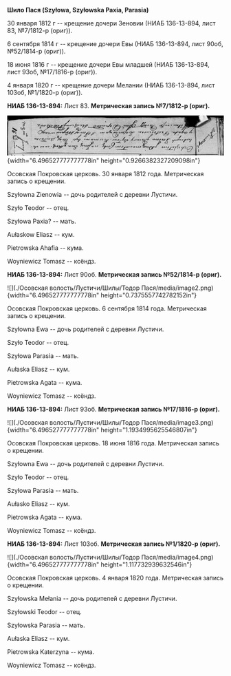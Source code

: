 **Шило Пася (Szyłowa, Szyłowska Paxia, Parasia)**

30 января 1812 г -- крещение дочери Зеновии (НИАБ 136-13-894, лист 83,
№7/1812-р (ориг)).

6 сентября 1814 г -- крещение дочери Евы (НИАБ 136-13-894, лист 90об,
№52/1814-р (ориг)).

18 июня 1816 г -- крещение дочери Евы младшей (НИАБ 136-13-894, лист
93об, №17/1816-р (ориг)).

4 января 1820 г -- крещение дочери Мелании (НИАБ 136-13-894, лист 103об,
№1/1820-р (ориг)).

**НИАБ 136-13-894:** Лист 83. **Метрическая запись №7/1812-р (ориг).**

![](./media/b38f51b8a15ad8a4bbd41423723b4a5f66cbcae5.png){width="6.496527777777778in"
height="0.9266382327209098in"}

Осовская Покровская церковь. 30 января 1812 года. Метрическая запись о
крещении.

Szyłowna Zienowia -- дочь родителей с деревни Лустичи.

Szyło Teodor -- отец.

Szyłowa Paxia? -- мать.

Aułaskow Eliasz -- кум.

Pietrowska Ahafia -- кума.

Woyniewicz Tomasz -- ксёндз.

**НИАБ 136-13-894:** Лист 90об. **Метрическая запись №52/1814-р
(ориг).**

![](./Осовская волость/Лустичи/Шилы/Тодор Пася/media/image2.png){width="6.496527777777778in"
height="0.7375557742782152in"}

Осовская Покровская церковь. 6 сентября 1814 года. Метрическая запись о
крещении.

Szyłowna Ewa -- дочь родителей с деревни Лустичи.

Szyło Teodor -- отец.

Szyłowa Parasia -- мать.

Aułaska Eliasz -- кум.

Pietrowska Agata -- кума.

Woyniewicz Tomasz -- ксёндз.

**НИАБ 136-13-894:** Лист 93об. **Метрическая запись №17/1816-р
(ориг).**

![](./Осовская волость/Лустичи/Шилы/Тодор Пася/media/image3.png){width="6.496527777777778in"
height="1.1934995625546807in"}

Осовская Покровская церковь. 18 июня 1816 года. Метрическая запись о
крещении.

Szyłowna Ewa -- дочь родителей с деревни Лустичи.

Szyło Teodor -- отец.

Szyłowa Parasia -- мать.

Aułasko Eliasz -- кум.

Pietrowska Agata -- кума.

Woyniewicz Tomasz -- ксёндз.

**НИАБ 136-13-894:** Лист 103об. **Метрическая запись №1/1820-р
(ориг).**

![](./Осовская волость/Лустичи/Шилы/Тодор Пася/media/image4.png){width="6.496527777777778in"
height="1.117732939632546in"}

Осовская Покровская церковь. 4 января 1820 года. Метрическая запись о
крещении.

Szyłowska Mełania -- дочь родителей с деревни Лустичи.

Szyłowski Teodor -- отец.

Szyłowska Parasia -- мать.

Aułaska Eliasz -- кум.

Pietrowska Katerzyna -- кума.

Woyniewicz Tomasz -- ксёндз.
